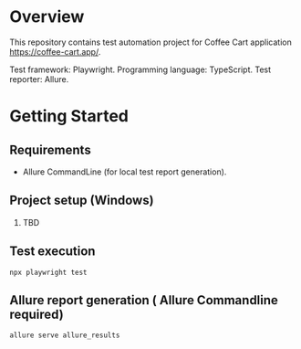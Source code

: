# Overview
This repository contains test automation project for Coffee Cart application https://coffee-cart.app/.

Test framework: Playwright.
Programming language: TypeScript.
Test reporter: Allure.

# Getting Started

## Requirements

* Allure CommandLine (for local test report generation). 

## Project setup (Windows)

1. TBD

## Test execution

```
npx playwright test
```

## Allure report generation ( Allure Commandline required)

```
allure serve allure_results
```